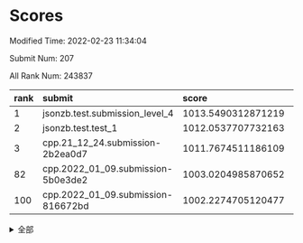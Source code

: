 # Scores

Modified Time: 2022-02-23 11:34:04

Submit Num: 207

All Rank Num: 243837

| rank |               submit               |       score        |       sigma        | pk_num |
| :--- | :--------------------------------- | :----------------- | :----------------- | :----- |
| 1    | jsonzb.test.submission_level_4     | 1013.5490312871219 | 0.8013922700464782 | 4708   |
| 2    | jsonzb.test.test_1                 | 1012.0537707732163 | 0.8011645884142761 | 4713   |
| 3    | cpp.21_12_24.submission-2b2ea0d7   | 1011.7674511186109 | 0.7992620812943799 | 4705   |
| 82   | cpp.2022_01_09.submission-5b0e3de2 | 1003.0204985870652 | 0.711794723075458  | 4713   |
| 100  | cpp.2022_01_09.submission-816672bd | 1002.2274705120477 | 0.7108200747296856 | 4710   |


<details>
<summary>全部</summary>

| rank |                 submit                 |       score        |       sigma        | pk_num |
| :--- | :------------------------------------- | :----------------- | :----------------- | :----- |
| 1    | jsonzb.test.submission_level_4         | 1013.5490312871219 | 0.8013922700464782 | 4708   |
| 2    | jsonzb.test.test_1                     | 1012.0537707732163 | 0.8011645884142761 | 4713   |
| 3    | cpp.21_12_24.submission-2b2ea0d7       | 1011.7674511186109 | 0.7992620812943799 | 4705   |
| 4    | gobigger.level_3.submission_level_3_3  | 1011.6279697184041 | 0.7555464376594117 | 4711   |
| 5    | gobigger.level_3.submission_level_3_24 | 1011.6183503733961 | 0.7784963301522165 | 4704   |
| 6    | gobigger.level_3.submission_level_3_8  | 1011.5101341507108 | 0.7914051172767632 | 4710   |
| 7    | gobigger.level_3.submission_level_3_32 | 1011.4370004949641 | 0.761660938477723  | 4713   |
| 8    | gobigger.level_3.submission_level_3_11 | 1011.160046595728  | 0.7732356180937631 | 4711   |
| 9    | gobigger.level_3.submission_level_3_25 | 1011.0485609958914 | 0.7672922184318134 | 4713   |
| 10   | gobigger.level_3.submission_level_3_5  | 1011.023866091678  | 0.7594451916853381 | 4719   |
| 11   | gobigger.level_3.submission_level_3_13 | 1011.0003792386739 | 0.7658005955302558 | 4713   |
| 12   | gobigger.level_3.submission_level_3_20 | 1010.9872126054939 | 0.7798848538379582 | 4711   |
| 13   | gobigger.level_3.submission_level_3_34 | 1010.9121401758142 | 0.7820313804667539 | 4714   |
| 14   | gobigger.level_3.submission_level_3_42 | 1010.8051765114723 | 0.7543608374421374 | 4709   |
| 15   | gobigger.level_3.submission_level_3_37 | 1010.7346969286982 | 0.7900715912316163 | 4707   |
| 16   | gobigger.level_3.submission_level_3_6  | 1010.5888886435048 | 0.7666044781713001 | 4713   |
| 17   | gobigger.level_3.submission_level_3_14 | 1010.4728737899302 | 0.7625904001784982 | 4711   |
| 18   | gobigger.level_3.submission_level_3_30 | 1010.4694854447132 | 0.8103623079405107 | 4711   |
| 19   | gobigger.level_3.submission_level_3_35 | 1010.4447195592985 | 0.7692929216596379 | 4715   |
| 20   | gobigger.level_3.submission_level_3_7  | 1010.3548137761185 | 0.7624754353594939 | 4714   |
| 21   | gobigger.level_3.submission_level_3_43 | 1010.3351165845056 | 0.7601445706396331 | 4716   |
| 22   | gobigger.level_3.submission_level_3_0  | 1010.2585831220736 | 0.7680868945936582 | 4710   |
| 23   | gobigger.level_3.submission_level_3_36 | 1010.2474902952783 | 0.7503076683014086 | 4712   |
| 24   | gobigger.level_3.submission_level_3_28 | 1010.1971210424066 | 0.7686174295729424 | 4710   |
| 25   | gobigger.level_3.submission_level_3_48 | 1010.1834295307149 | 0.7750113582774208 | 4715   |
| 26   | gobigger.level_3.submission_level_3_16 | 1010.1833637933627 | 0.740360122034133  | 4713   |
| 27   | gobigger.level_3.submission_level_3_45 | 1010.1763565958692 | 0.7551045769187152 | 4712   |
| 28   | gobigger.level_3.submission_level_3_2  | 1010.1484593641325 | 0.7431848886112812 | 4713   |
| 29   | gobigger.level_3.submission_level_3_39 | 1010.0431365151351 | 0.7380149205930224 | 4707   |
| 30   | gobigger.level_3.submission_level_3_46 | 1009.9811135634629 | 0.7542099327271442 | 4708   |
| 31   | gobigger.level_3.submission_level_3_26 | 1009.940719774735  | 0.7633773058080094 | 4711   |
| 32   | gobigger.level_3.submission_level_3_9  | 1009.9209963089662 | 0.7320858810036873 | 4712   |
| 33   | gobigger.level_3.submission_level_3_41 | 1009.8888349119455 | 0.7689253526301895 | 4712   |
| 34   | gobigger.level_3.submission_level_3_27 | 1009.7732901289161 | 0.7663770610385479 | 4714   |
| 35   | gobigger.level_3.submission_level_3_15 | 1009.7448663370205 | 0.7628879046388569 | 4709   |
| 36   | gobigger.level_3.submission_level_3_21 | 1009.7170561812075 | 0.736111485366817  | 4714   |
| 37   | gobigger.level_3.submission_level_3_18 | 1009.6780644072744 | 0.7881092522710829 | 4713   |
| 38   | gobigger.level_3.submission_level_3_40 | 1009.6595029341005 | 0.752915267246373  | 4715   |
| 39   | gobigger.level_3.submission_level_3_23 | 1009.627619182374  | 0.7406027146480595 | 4708   |
| 40   | gobigger.level_3.submission_level_3_4  | 1009.6060466601162 | 0.7476775740449445 | 4711   |
| 41   | gobigger.level_3.submission_level_3_1  | 1009.5363031661713 | 0.7498697442051988 | 4708   |
| 42   | gobigger.level_3.submission_level_3_19 | 1009.5131989780091 | 0.7548667343284919 | 4706   |
| 43   | gobigger.level_3.submission_level_3_47 | 1009.4980032276741 | 0.7481834023238922 | 4707   |
| 44   | gobigger.level_3.submission_level_3_22 | 1009.3431303664328 | 0.7397489070530379 | 4712   |
| 45   | gobigger.level_3.submission_level_3_38 | 1009.3177151926099 | 0.7583312632889457 | 4711   |
| 46   | gobigger.level_3.submission_level_3_17 | 1009.1902987691897 | 0.7532195163018274 | 4713   |
| 47   | gobigger.level_3.submission_level_3_33 | 1009.1716719834027 | 0.7511214418931519 | 4714   |
| 48   | gobigger.level_3.submission_level_3_10 | 1009.1227576972549 | 0.7551622839214307 | 4712   |
| 49   | gobigger.level_3.submission_level_3_44 | 1008.9058428999774 | 0.7461585739652268 | 4715   |
| 50   | gobigger.level_3.submission_level_3_49 | 1008.8300795867071 | 0.7460210619875172 | 4712   |
| 51   | gobigger.level_3.submission_level_3_31 | 1008.6227857151188 | 0.7660304226800678 | 4710   |
| 52   | gobigger.level_3.submission_level_3_12 | 1008.5387291161509 | 0.7450361997288714 | 4712   |
| 53   | gobigger.level_3.submission_level_3_29 | 1008.4184605930388 | 0.7446532632550521 | 4708   |
| 54   | gobigger.level_1.submission_level_1_32 | 1005.7446913496971 | 0.7280743727258453 | 4712   |
| 55   | gobigger.level_1.submission_level_1_13 | 1005.3311972338275 | 0.7181602989341734 | 4715   |
| 56   | gobigger.level_1.submission_level_1_33 | 1004.8562852135909 | 0.7104587453497354 | 4711   |
| 57   | gobigger.level_1.submission_level_1_5  | 1004.7628831552357 | 0.731746767401228  | 4710   |
| 58   | gobigger.level_1.submission_level_1_46 | 1004.4289945206824 | 0.7304190508450108 | 4715   |
| 59   | gobigger.level_1.submission_level_1_27 | 1004.2224725428572 | 0.7209147796785246 | 4705   |
| 60   | gobigger.level_1.submission_level_1_28 | 1004.0876747831768 | 0.7183395582888477 | 4709   |
| 61   | gobigger.level_1.submission_level_1_25 | 1004.009762004402  | 0.7117617989413993 | 4714   |
| 62   | gobigger.level_1.submission_level_1_26 | 1003.7956728716291 | 0.7121127651593728 | 4711   |
| 63   | gobigger.level_1.submission_level_1_23 | 1003.7396404596293 | 0.727811645569085  | 4703   |
| 64   | gobigger.level_1.submission_level_1_0  | 1003.6489335743638 | 0.7108127008299399 | 4711   |
| 65   | gobigger.level_1.submission_level_1_6  | 1003.5271051287026 | 0.7160376635975992 | 4717   |
| 66   | gobigger.level_1.submission_level_1_44 | 1003.5215454599951 | 0.7164698461248203 | 4710   |
| 67   | gobigger.level_1.submission_level_1_20 | 1003.4764633455519 | 0.7249208370662381 | 4718   |
| 68   | gobigger.level_1.submission_level_1_38 | 1003.4356686408165 | 0.7211467890364376 | 4711   |
| 69   | gobigger.level_1.submission_level_1_41 | 1003.4035397777221 | 0.7225654095773785 | 4714   |
| 70   | gobigger.level_1.submission_level_1_49 | 1003.3792688751233 | 0.7186899706991395 | 4707   |
| 71   | gobigger.level_1.submission_level_1_34 | 1003.3390791669423 | 0.7224297833778768 | 4709   |
| 72   | gobigger.level_1.submission_level_1_14 | 1003.3018128802746 | 0.7202763578217618 | 4714   |
| 73   | gobigger.level_1.submission_level_1_2  | 1003.287770443421  | 0.7093819568184929 | 4713   |
| 74   | gobigger.level_1.submission_level_1_4  | 1003.2061680599273 | 0.7129357960673831 | 4709   |
| 75   | gobigger.level_1.submission_level_1_3  | 1003.1786260097791 | 0.7111677474627858 | 4709   |
| 76   | gobigger.level_1.submission_level_1_12 | 1003.1712706421887 | 0.7074035061235558 | 4708   |
| 77   | gobigger.level_1.submission_level_1_1  | 1003.1524054723501 | 0.7147978057595477 | 4714   |
| 78   | gobigger.level_1.submission_level_1_15 | 1003.1336946176413 | 0.7167654408715523 | 4711   |
| 79   | gobigger.level_1.submission_level_1_24 | 1003.1268959359472 | 0.7135876560857908 | 4710   |
| 80   | gobigger.level_1.submission_level_1_43 | 1003.1032627589872 | 0.7198068988691654 | 4708   |
| 81   | gobigger.level_1.submission_level_1_37 | 1003.0499619375937 | 0.7248926258583167 | 4713   |
| 82   | cpp.2022_01_09.submission-5b0e3de2     | 1003.0204985870652 | 0.711794723075458  | 4713   |
| 83   | gobigger.level_1.submission_level_1_18 | 1002.9994948635948 | 0.714547423967206  | 4711   |
| 84   | gobigger.level_1.submission_level_1_29 | 1002.9985339260929 | 0.7053799202152028 | 4715   |
| 85   | gobigger.level_1.submission_level_1_36 | 1002.9865496307106 | 0.7211898920585699 | 4711   |
| 86   | gobigger.level_1.submission_level_1_19 | 1002.8996616126237 | 0.7027116161762091 | 4711   |
| 87   | gobigger.level_1.submission_level_1_39 | 1002.8948577700488 | 0.7222320743905615 | 4710   |
| 88   | gobigger.level_1.submission_level_1_7  | 1002.8920579322972 | 0.7219101157146934 | 4708   |
| 89   | gobigger.level_1.submission_level_1_22 | 1002.8723454299374 | 0.7136528531624853 | 4714   |
| 90   | gobigger.level_1.submission_level_1_40 | 1002.8299884581095 | 0.7217382165550993 | 4712   |
| 91   | gobigger.level_1.submission_level_1_47 | 1002.7721701068944 | 0.7161469345224867 | 4713   |
| 92   | gobigger.level_1.submission_level_1_48 | 1002.6754954362104 | 0.7100984488829234 | 4714   |
| 93   | gobigger.level_1.submission_level_1_8  | 1002.6554943360255 | 0.7095604541627    | 4712   |
| 94   | gobigger.level_1.submission_level_1_31 | 1002.6226348745737 | 0.716035003373059  | 4708   |
| 95   | gobigger.level_1.submission_level_1_45 | 1002.562813109708  | 0.7150906681426323 | 4710   |
| 96   | gobigger.level_1.submission_level_1_21 | 1002.4386995949158 | 0.7071228864348653 | 4708   |
| 97   | gobigger.level_1.submission_level_1_17 | 1002.3056080405646 | 0.7246046800087382 | 4714   |
| 98   | gobigger.level_1.submission_level_1_35 | 1002.2646858817368 | 0.7174925964078597 | 4713   |
| 99   | gobigger.level_1.submission_level_1_30 | 1002.2600811898744 | 0.7032599677978415 | 4712   |
| 100  | cpp.2022_01_09.submission-816672bd     | 1002.2274705120477 | 0.7108200747296856 | 4710   |
| 101  | gobigger.level_1.submission_level_1_11 | 1002.2059672429458 | 0.7070940451141804 | 4708   |
| 102  | gobigger.level_1.submission_level_1_16 | 1002.1995935163768 | 0.7043685569207933 | 4714   |
| 103  | gobigger.level_1.submission_level_1_9  | 1002.0353730489293 | 0.7114425576327698 | 4716   |
| 104  | gobigger.level_1.submission_level_1_10 | 1001.9810682973321 | 0.7115363545454413 | 4713   |
| 105  | gobigger.level_1.submission_level_1_42 | 1001.2485906606628 | 0.7125433723376152 | 4718   |
| 106  | gobigger.random.submission_random_27   | 997.1613776481057  | 0.717503249323979  | 4712   |
| 107  | gobigger.random.submission_random_19   | 997.1213768095063  | 0.7105231525309107 | 4717   |
| 108  | gobigger.random.submission_random_14   | 996.992643246576   | 0.7032677023208433 | 4713   |
| 109  | gobigger.random.submission_random_42   | 996.9350632753005  | 0.7050083489680419 | 4710   |
| 110  | gobigger.random.submission_random_32   | 996.9267889032697  | 0.709031696964791  | 4713   |
| 111  | gobigger.random.submission_random_41   | 996.903711272038   | 0.7108600122128924 | 4712   |
| 112  | gobigger.random.submission_random_11   | 996.8233975822811  | 0.6975007997623113 | 4715   |
| 113  | gobigger.random.submission_random_45   | 996.6788850031968  | 0.7077214667988146 | 4710   |
| 114  | gobigger.random.submission_random_16   | 996.6326299188959  | 0.7041588402845402 | 4711   |
| 115  | gobigger.random.submission_random_38   | 996.6118424015658  | 0.7111083176241136 | 4710   |
| 116  | gobigger.random.submission_random_8    | 996.6053597405559  | 0.7200616224480743 | 4709   |
| 117  | gobigger.random.submission_random_34   | 996.5106747339373  | 0.7047991008956532 | 4710   |
| 118  | gobigger.random.submission_random_1    | 996.4673332127592  | 0.7202734280537627 | 4716   |
| 119  | gobigger.random.submission_random_30   | 996.4437858281997  | 0.7015420685467312 | 4707   |
| 120  | gobigger.random.submission_random_21   | 996.4389836694978  | 0.712742924490017  | 4709   |
| 121  | gobigger.random.submission_random_5    | 996.3824058732251  | 0.7081287604669056 | 4711   |
| 122  | gobigger.random.submission_random_37   | 996.3351068031197  | 0.6985641493716598 | 4711   |
| 123  | gobigger.random.submission_random_12   | 996.3322985540957  | 0.7204107527275991 | 4715   |
| 124  | gobigger.random.submission_random_47   | 996.2642512747349  | 0.7039469230538027 | 4714   |
| 125  | gobigger.random.submission_random_22   | 996.2060720622156  | 0.715788847328617  | 4717   |
| 126  | gobigger.random.submission_random_10   | 996.1153405834449  | 0.7086535195949509 | 4711   |
| 127  | gobigger.random.submission_random_17   | 996.0880358859982  | 0.6963695009456635 | 4711   |
| 128  | gobigger.random.submission_random_46   | 996.0693515679275  | 0.716512926668849  | 4715   |
| 129  | gobigger.random.submission_random_7    | 996.0564327003246  | 0.7127149523003032 | 4710   |
| 130  | gobigger.random.submission_random_25   | 995.9876658525461  | 0.7144380595641517 | 4716   |
| 131  | gobigger.random.submission_random_43   | 995.9773322210185  | 0.7040814967410168 | 4716   |
| 132  | gobigger.random.submission_random_23   | 995.9086694327896  | 0.7039030439677921 | 4715   |
| 133  | gobigger.random.submission_random_28   | 995.9001698399081  | 0.7013338495040963 | 4714   |
| 134  | gobigger.random.submission_random_2    | 995.8737469864411  | 0.6940447265277223 | 4710   |
| 135  | gobigger.random.submission_random_9    | 995.8473979161737  | 0.7061677873885854 | 4715   |
| 136  | gobigger.random.submission_random_24   | 995.8346906499348  | 0.7124633114481481 | 4712   |
| 137  | gobigger.random.submission_random_3    | 995.8322890327296  | 0.7217748263490777 | 4710   |
| 138  | gobigger.random.submission_random_0    | 995.6437686255875  | 0.7270240525587861 | 4714   |
| 139  | gobigger.random.submission_random_20   | 995.574900035525   | 0.7160608408995585 | 4714   |
| 140  | gobigger.random.submission_random_35   | 995.4328847815216  | 0.7219948222545619 | 4711   |
| 141  | gobigger.random.submission_random_4    | 995.3678644654113  | 0.712530587524259  | 4707   |
| 142  | gobigger.random.submission_random_13   | 995.3345319447992  | 0.7135901973430765 | 4713   |
| 143  | gobigger.random.submission_random_48   | 995.249297371097   | 0.7015668875433236 | 4716   |
| 144  | gobigger.random.submission_random_44   | 995.2355741322558  | 0.7282729456146938 | 4716   |
| 145  | gobigger.random.submission_random_26   | 995.2072845387548  | 0.7082406850895671 | 4715   |
| 146  | gobigger.random.submission_random_36   | 995.1846010250273  | 0.7099891868460225 | 4715   |
| 147  | gobigger.random.submission_random_31   | 995.1465179777289  | 0.6991670008147711 | 4715   |
| 148  | gobigger.random.submission_random_18   | 995.1285870254959  | 0.7055338454537009 | 4713   |
| 149  | gobigger.random.submission_random_33   | 995.1264967100689  | 0.7074878235435289 | 4714   |
| 150  | gobigger.random.submission_random_6    | 995.1091854296938  | 0.7094555776511713 | 4713   |
| 151  | gobigger.random.submission_random_39   | 995.0438234363781  | 0.7112392978492965 | 4713   |
| 152  | gobigger.random.submission_random_29   | 994.9389362936691  | 0.7045418496607803 | 4713   |
| 153  | gobigger.random.submission_random_49   | 994.9018048152982  | 0.7195205959206954 | 4706   |
| 154  | gobigger.random.submission_random_40   | 994.8302410651107  | 0.7225445835013172 | 4712   |
| 155  | gobigger.level_2.submission_level_2_9  | 994.4657225563309  | 0.7267697131384196 | 4716   |
| 156  | gobigger.random.submission_random_15   | 994.460934986187   | 0.7170144930341281 | 4713   |
| 157  | gobigger.level_2.submission_level_2_15 | 994.2543814237914  | 0.7323889716019432 | 4715   |
| 158  | gobigger.level_2.submission_level_2_21 | 994.0367235418041  | 0.7249843148057264 | 4717   |
| 159  | gobigger.level_2.submission_level_2_25 | 993.928048024462   | 0.7270959748303195 | 4714   |
| 160  | gobigger.level_2.submission_level_2_33 | 993.8055695794551  | 0.7311010591890069 | 4708   |
| 161  | gobigger.level_2.submission_level_2_29 | 993.4550863438336  | 0.7336849765733375 | 4713   |
| 162  | gobigger.level_2.submission_level_2_22 | 993.050003948863   | 0.728755934712649  | 4712   |
| 163  | gobigger.level_2.submission_level_2_32 | 993.0427075862469  | 0.7339224179816247 | 4712   |
| 164  | gobigger.level_2.submission_level_2_41 | 993.0181870145037  | 0.7284872766053087 | 4706   |
| 165  | gobigger.level_2.submission_level_2_10 | 993.0117529660049  | 0.7412631178420394 | 4710   |
| 166  | gobigger.level_2.submission_level_2_48 | 992.9708719697594  | 0.7384021507306177 | 4716   |
| 167  | gobigger.level_2.submission_level_2_36 | 992.8826770491647  | 0.7437364548872464 | 4713   |
| 168  | gobigger.level_2.submission_level_2_3  | 992.818251673311   | 0.7511692935314896 | 4713   |
| 169  | gobigger.level_2.submission_level_2_16 | 992.8164579085294  | 0.7266602688525761 | 4710   |
| 170  | gobigger.level_2.submission_level_2_5  | 992.7090729633017  | 0.7426078410869018 | 4711   |
| 171  | gobigger.level_2.submission_level_2_0  | 992.6741910492838  | 0.7297315801311018 | 4714   |
| 172  | gobigger.level_2.submission_level_2_27 | 992.4350665209911  | 0.7534562920308189 | 4708   |
| 173  | gobigger.level_2.submission_level_2_37 | 992.4187641933294  | 0.7374126826361436 | 4710   |
| 174  | gobigger.level_2.submission_level_2_4  | 992.4161406166847  | 0.7403619759946134 | 4708   |
| 175  | gobigger.level_2.submission_level_2_47 | 992.3968831546617  | 0.7452201131361401 | 4713   |
| 176  | gobigger.level_2.submission_level_2_11 | 992.3964958435656  | 0.7539589369293691 | 4716   |
| 177  | gobigger.level_2.submission_level_2_6  | 992.3280541815272  | 0.7397595800101876 | 4713   |
| 178  | gobigger.level_2.submission_level_2_43 | 992.2332543922248  | 0.7428566013342314 | 4709   |
| 179  | gobigger.level_2.submission_level_2_40 | 992.2103521264092  | 0.7537004286334062 | 4714   |
| 180  | gobigger.level_2.submission_level_2_42 | 992.1772387767353  | 0.738375417206911  | 4712   |
| 181  | gobigger.level_2.submission_level_2_31 | 992.1655043014998  | 0.7235447959658112 | 4712   |
| 182  | gobigger.level_2.submission_level_2_49 | 992.1362793838993  | 0.7449022754125229 | 4715   |
| 183  | gobigger.level_2.submission_level_2_8  | 992.109281880816   | 0.7528985363189428 | 4713   |
| 184  | gobigger.level_2.submission_level_2_1  | 992.0155005659765  | 0.724676418419342  | 4703   |
| 185  | gobigger.level_2.submission_level_2_14 | 991.8528020376583  | 0.737233906605816  | 4714   |
| 186  | gobigger.level_2.submission_level_2_35 | 991.7408395064895  | 0.7429660985121697 | 4711   |
| 187  | gobigger.level_2.submission_level_2_17 | 991.6918328899455  | 0.7364195441246886 | 4706   |
| 188  | gobigger.level_2.submission_level_2_28 | 991.657691558654   | 0.7528328779847956 | 4707   |
| 189  | gobigger.level_2.submission_level_2_46 | 991.6490495871685  | 0.7385397074168185 | 4718   |
| 190  | gobigger.level_2.submission_level_2_13 | 991.641763280755   | 0.7377635334162261 | 4710   |
| 191  | gobigger.level_2.submission_level_2_20 | 991.6380202593917  | 0.754667601029847  | 4714   |
| 192  | gobigger.level_2.submission_level_2_24 | 991.6373809112879  | 0.7565180489859015 | 4713   |
| 193  | gobigger.level_2.submission_level_2_45 | 991.6091070215703  | 0.7375494356244896 | 4713   |
| 194  | gobigger.level_2.submission_level_2_34 | 991.506005095676   | 0.7380630721836443 | 4714   |
| 195  | gobigger.level_2.submission_level_2_2  | 991.4435470975352  | 0.7588527254559859 | 4710   |
| 196  | gobigger.level_2.submission_level_2_7  | 991.4055695774078  | 0.7537309893752228 | 4711   |
| 197  | gobigger.level_2.submission_level_2_12 | 991.3720944271878  | 0.76454111981208   | 4713   |
| 198  | gobigger.level_2.submission_level_2_19 | 991.3532782238871  | 0.7565270685714701 | 4710   |
| 199  | gobigger.level_2.submission_level_2_26 | 991.2243233333685  | 0.7760719737220857 | 4713   |
| 200  | gobigger.level_2.submission_level_2_23 | 991.1366700267374  | 0.7510603102533098 | 4711   |
| 201  | gobigger.level_2.submission_level_2_18 | 991.1167186769298  | 0.7401887361938456 | 4711   |
| 202  | gobigger.level_2.submission_level_2_30 | 990.9477996691355  | 0.7565911394399414 | 4714   |
| 203  | gobigger.level_2.submission_level_2_39 | 990.8516763070181  | 0.7650681420618695 | 4714   |
| 204  | gobigger.level_2.submission_level_2_44 | 990.7339148062737  | 0.7442214437575001 | 4713   |
| 205  | gobigger.level_2.submission_level_2_38 | 990.4818224795782  | 0.7597664960462472 | 4709   |
| 206  | gobigger.none.submission_none_0        | 977.1344483694327  | 1.2897518767577676 | 4713   |
| 207  | gobigger.none.submission_none_1        | 976.2241415064535  | 1.4473775891931366 | 4714   |

</details>
